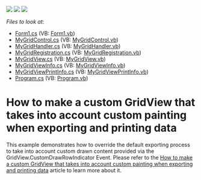 <!-- default badges list -->
![](https://img.shields.io/endpoint?url=https://codecentral.devexpress.com/api/v1/VersionRange/128630232/23.1.1%2B)
[![](https://img.shields.io/badge/Open_in_DevExpress_Support_Center-FF7200?style=flat-square&logo=DevExpress&logoColor=white)](https://supportcenter.devexpress.com/ticket/details/E4955)
[![](https://img.shields.io/badge/📖_How_to_use_DevExpress_Examples-e9f6fc?style=flat-square)](https://docs.devexpress.com/GeneralInformation/403183)
<!-- default badges end -->
<!-- default file list -->
*Files to look at*:

* [Form1.cs](./CS/MyXtraGrid/Form1.cs) (VB: [Form1.vb](./VB/MyXtraGrid/Form1.vb))
* [MyGridControl.cs](./CS/MyXtraGrid/MyGridView/MyGridControl.cs) (VB: [MyGridControl.vb](./VB/MyXtraGrid/MyGridView/MyGridControl.vb))
* [MyGridHandler.cs](./CS/MyXtraGrid/MyGridView/MyGridHandler.cs) (VB: [MyGridHandler.vb](./VB/MyXtraGrid/MyGridView/MyGridHandler.vb))
* [MyGridRegistration.cs](./CS/MyXtraGrid/MyGridView/MyGridRegistration.cs) (VB: [MyGridRegistration.vb](./VB/MyXtraGrid/MyGridView/MyGridRegistration.vb))
* [MyGridView.cs](./CS/MyXtraGrid/MyGridView/MyGridView.cs) (VB: [MyGridView.vb](./VB/MyXtraGrid/MyGridView/MyGridView.vb))
* [MyGridViewInfo.cs](./CS/MyXtraGrid/MyGridView/MyGridViewInfo.cs) (VB: [MyGridViewInfo.vb](./VB/MyXtraGrid/MyGridView/MyGridViewInfo.vb))
* [MyGridViewPrintInfo.cs](./CS/MyXtraGrid/MyGridView/MyGridViewPrintInfo.cs) (VB: [MyGridViewPrintInfo.vb](./VB/MyXtraGrid/MyGridView/MyGridViewPrintInfo.vb))
* [Program.cs](./CS/MyXtraGrid/Program.cs) (VB: [Program.vb](./VB/MyXtraGrid/Program.vb))
<!-- default file list end -->
# How to make a custom GridView that takes into account custom painting when exporting and printing data


<p>This example demonstrates how to override the default exporting process to take into account custom drawn content provided via the GridView.CustomDrawRowIndicator Event. Please refer to the <a href="https://www.devexpress.com/Support/Center/p/KA18868">How to make a custom GridView that takes into account custom painting when exporting and printing data</a> article to learn more about it.</p>

<br/>


